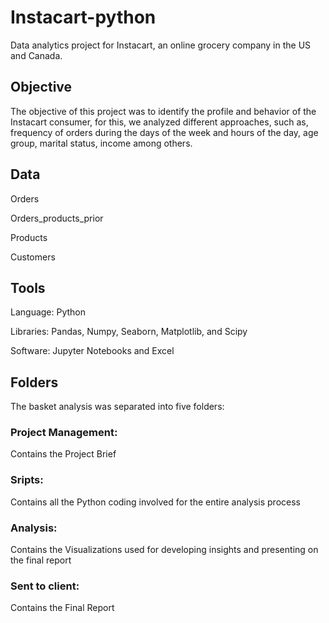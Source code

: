 # Instacart-python
Data analytics project for Instacart, an online grocery company in the US and Canada.

## Objective
The objective of this project was to identify the profile and behavior of the Instacart consumer, for this, we analyzed different approaches, such as, frequency of orders during the days of the week and hours of the day, age group, marital status, income among others.

## Data
Orders

Orders_products_prior

Products

Customers

## Tools
Language: Python

Libraries: Pandas, Numpy, Seaborn, Matplotlib, and Scipy

Software: Jupyter Notebooks and Excel

## Folders
The basket analysis was separated into five folders:

### Project Management: 
Contains the Project Brief

### Sripts: 
Contains all the Python coding involved for the entire analysis process

### Analysis: 
Contains the Visualizations used for developing insights and presenting on the final report

### Sent to client: 
Contains the Final Report
